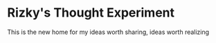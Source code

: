 # Rizky's Thought Experiment
This is the new home for my ideas worth sharing, ideas worth realizing
